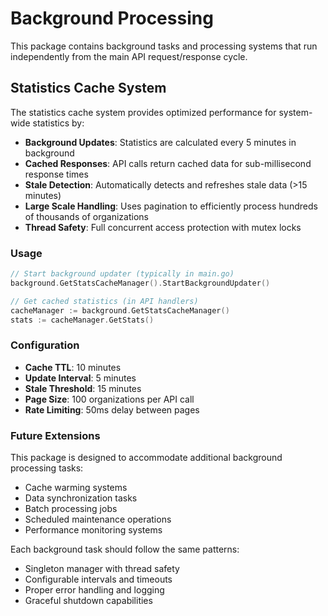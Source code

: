 # Background Processing

This package contains background tasks and processing systems that run independently from the main API request/response cycle.

## Statistics Cache System

The statistics cache system provides optimized performance for system-wide statistics by:

- **Background Updates**: Statistics are calculated every 5 minutes in background
- **Cached Responses**: API calls return cached data for sub-millisecond response times
- **Stale Detection**: Automatically detects and refreshes stale data (>15 minutes)
- **Large Scale Handling**: Uses pagination to efficiently process hundreds of thousands of organizations
- **Thread Safety**: Full concurrent access protection with mutex locks

### Usage

```go
// Start background updater (typically in main.go)
background.GetStatsCacheManager().StartBackgroundUpdater()

// Get cached statistics (in API handlers)
cacheManager := background.GetStatsCacheManager()
stats := cacheManager.GetStats()
```

### Configuration

- **Cache TTL**: 10 minutes
- **Update Interval**: 5 minutes
- **Stale Threshold**: 15 minutes
- **Page Size**: 100 organizations per API call
- **Rate Limiting**: 50ms delay between pages

### Future Extensions

This package is designed to accommodate additional background processing tasks:

- Cache warming systems
- Data synchronization tasks
- Batch processing jobs
- Scheduled maintenance operations
- Performance monitoring systems

Each background task should follow the same patterns:
- Singleton manager with thread safety
- Configurable intervals and timeouts
- Proper error handling and logging
- Graceful shutdown capabilities